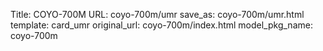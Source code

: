 Title: COYO-700M
URL: coyo-700m/umr
save_as: coyo-700m/umr.html
template: card_umr
original_url: coyo-700m/index.html
model_pkg_name: coyo-700m

